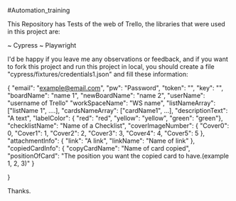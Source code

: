 #Automation_training 

This Repository has Tests of the web of Trello, the libraries that were used in this project are:

~ Cypress
~ Playwright

I'd be happy if you leave me any observations or feedback, and if you want to fork this project and run this project in local, you should create a file "cypress/fixtures/credentials1.json" and fill these information:

{
  "email": "example@email.com",
  "pw": "Password",
  "token": "",
  "key": "",
  "boardName": "name 1",
  "newBoardName": "name 2",
  "userName": "username of Trello"
  "workSpaceName": "WS name",
  "listNameArray": ["listName 1", ....],
  "cardsNameArray": ["cardName1", ...],
  "descriptionText": "A text",
  "labelColor": {
          "red": "red",
          "yellow": "yellow",
          "green": "green"},
  "checklistName": "Name of a Checklist",
    "coverImageNumber": {
        "Cover0": 0,
        "Cover1": 1,
        "Cover2": 2,
        "Cover3": 3,
        "Cover4": 4,
        "Cover5": 5
    },
    "attachmentInfo": {
        "link": "A link",
        "linkName": "Name of link"
    },
    "copiedCardInfo": {
        "copyCardName": "Name of card copied",
        "positionOfCard": "The position you want the copied card to have.(example 1, 2, 3)"
    }
  
  }

  Thanks.



